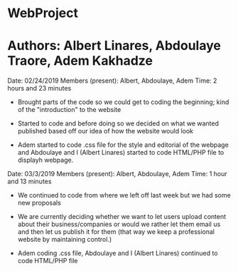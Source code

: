 # WebProject
# Authors: Albert Linares, Abdoulaye Traore, Adem Kakhadze

Date: 02/24/2019
Members (present): Albert, Abdoulaye, Adem
Time: 2 hours and 23 minutes
  
  * Brought parts of the code so we could get to coding the 
    beginning; kind of the "introduction" to the website

  * Started to code and before doing so we decided on what
    we wanted published based off our idea of how the website
    would look
    
   * Adem started to code .css file for the style and editorial 
     of the webpage and Abdoulaye and I (Albert Linares) started
     to code HTML/PHP file to displayh webpage.
    
Date: 03/3/2019
Members (present): Albert, Abdoulaye, Adem
Time: 1 hour and 13 minutes

  * We continued to code from where we left off last week
    but we had some new proposals
    
  * We are currently deciding whether we want to let users
    upload content about their business/companies or would 
    we rather let them email us and then let us publish it 
    for them (that way we keep a professional website by 
    maintaining control.)
    
   * Adem coding .css file, Abdoulaye and I (Albert Linares) 
     continued to code HTML/PHP file 
